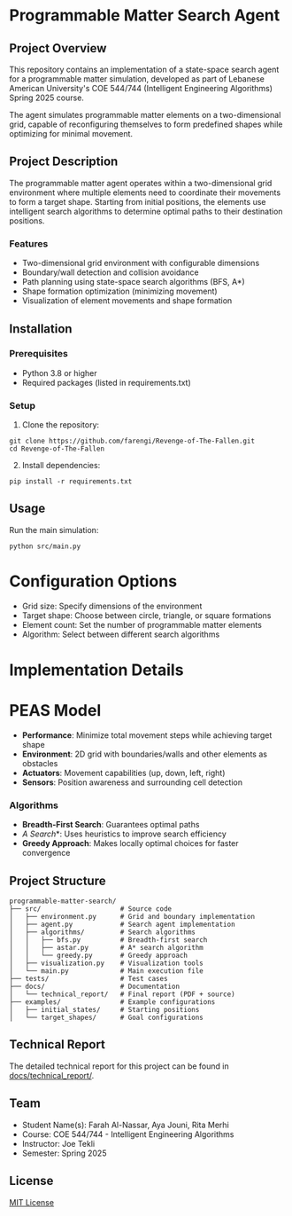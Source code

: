 # Programmable Matter Search Agent

## Project Overview
This repository contains an implementation of a state-space search agent for a programmable matter simulation, developed as part of Lebanese American University's COE 544/744 (Intelligent Engineering Algorithms) Spring 2025 course.

The agent simulates programmable matter elements on a two-dimensional grid, capable of reconfiguring themselves to form predefined shapes while optimizing for minimal movement.

## Project Description
The programmable matter agent operates within a two-dimensional grid environment where multiple elements need to coordinate their movements to form a target shape. Starting from initial positions, the elements use intelligent search algorithms to determine optimal paths to their destination positions.

### Features
- Two-dimensional grid environment with configurable dimensions
- Boundary/wall detection and collision avoidance
- Path planning using state-space search algorithms (BFS, A*)
- Shape formation optimization (minimizing movement)
- Visualization of element movements and shape formation

## Installation

### Prerequisites
- Python 3.8 or higher
- Required packages (listed in requirements.txt)

### Setup
1. Clone the repository:
```
git clone https://github.com/farengi/Revenge-of-The-Fallen.git
cd Revenge-of-The-Fallen
```

2. Install dependencies:
```
pip install -r requirements.txt
```

## Usage
Run the main simulation:
```
python src/main.py
```

# Configuration Options
- Grid size: Specify dimensions of the environment
- Target shape: Choose between circle, triangle, or square formations
- Element count: Set the number of programmable matter elements
- Algorithm: Select between different search algorithms

# Implementation Details

# PEAS Model
- **Performance**: Minimize total movement steps while achieving target shape
- **Environment**: 2D grid with boundaries/walls and other elements as obstacles
- **Actuators**: Movement capabilities (up, down, left, right)
- **Sensors**: Position awareness and surrounding cell detection

### Algorithms
- **Breadth-First Search**: Guarantees optimal paths
- **A* Search**: Uses heuristics to improve search efficiency
- **Greedy Approach**: Makes locally optimal choices for faster convergence

## Project Structure
```
programmable-matter-search/
├── src/                    # Source code
│   ├── environment.py      # Grid and boundary implementation
│   ├── agent.py            # Search agent implementation
│   ├── algorithms/         # Search algorithms
│   │   ├── bfs.py          # Breadth-first search
│   │   ├── astar.py        # A* search algorithm
│   │   └── greedy.py       # Greedy approach
│   ├── visualization.py    # Visualization tools
│   └── main.py             # Main execution file
├── tests/                  # Test cases
├── docs/                   # Documentation
│   └── technical_report/   # Final report (PDF + source)
├── examples/               # Example configurations
│   ├── initial_states/     # Starting positions
│   └── target_shapes/      # Goal configurations
```

## Technical Report
The detailed technical report for this project can be found in [docs/technical_report/](docs/technical_report/).

## Team
- Student Name(s): Farah Al-Nassar, Aya Jouni, Rita Merhi
- Course: COE 544/744 - Intelligent Engineering Algorithms
- Instructor: Joe Tekli
- Semester: Spring 2025

## License
[MIT License](LICENSE)